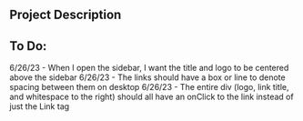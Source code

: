 ## Project Description


## To Do:
6/26/23 - When I open the sidebar, I want the title and logo to be centered above the sidebar
6/26/23 - The links should have a box or line to denote spacing between them on desktop
6/26/23 - The entire div (logo, link title, and whitespace to the right) should all have an onClick to the link instead of just the Link tag

